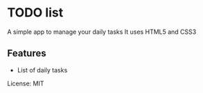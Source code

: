 # TODO list
A simple app to manage your daily tasks
It uses HTML5 and CSS3

## Features
* List of daily tasks

License: MIT